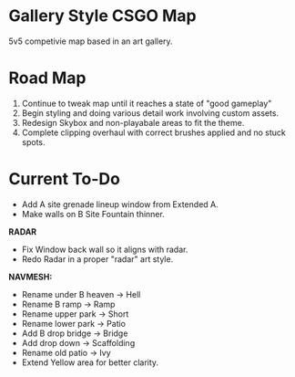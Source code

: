 # Gallery Style CSGO Map

5v5 competivie map based in an art gallery.

# Road Map

1. Continue to tweak map until it reaches a state of "good gameplay"
2. Begin styling and doing various detail work involving custom assets.
3. Redesign Skybox and non-playabale areas to fit the theme.
4. Complete clipping overhaul with correct brushes applied and no stuck spots.

# Current To-Do

- Add A site grenade lineup window from Extended A.
- Make walls on B Site Fountain thinner.

**RADAR**

- Fix Window back wall so it aligns with radar.
- Redo Radar in a proper "radar" art style.

**NAVMESH:**

- Rename under B heaven -> Hell
- Rename B ramp -> Ramp
- Rename upper park -> Short
- Rename lower park -> Patio
- Add B drop bridge -> Bridge
- Add drop down -> Scaffolding
- Rename old patio -> Ivy
- Extend Yellow area for better clarity.
